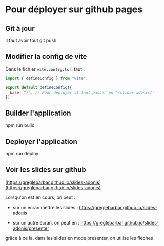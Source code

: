 # Pour déployer sur github pages

## Git à jour

Il faut avoir tout git push

## Modifier la config de vite

Dans le fichier `vite.config.ts` il faut :

```js
import { defineConfig } from "vite";

export default defineConfig({
  base: "/", // Pour déployer il faut passer en '/slides-adonis/'
});
```

## Builder l'application

npm run build

## Deployer l'application

npm run deploy

## Voir les slides sur github

[https://greglebarbar.github.io/slides-adonis](https://greglebarbar.github.io/slides-adonis)

Lorsqu'on est en cours, on peut :

- sur un écran mettre les slides :
  https://greglebarbar.github.io/slides-adonis

- sur un autre écran, on peut en :
  https://greglebarbar.github.io/slides-adonis/presenter

grâce à ce là, dans les slides en mode presenter, on utilise les flèches
